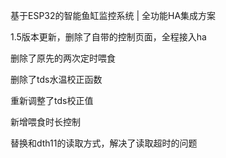 基于ESP32的智能鱼缸监控系统 | 全功能HA集成方案  

1.5版本更新，删除了自带的控制页面，全程接入ha

删除了原先的两次定时喂食

删除了tds水温校正函数

重新调整了tds校正值

新增喂食时长控制

替换和dth11的读取方式，解决了读取超时的问题

